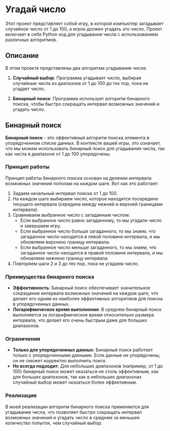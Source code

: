 # Угадай число

Этот проект представляет собой игру, в которой компьютер загадывает случайное число от 1 до 100, а игрок должен угадать это число. Проект включает в себя Python код для угадывания числа с использованием различных алгоритмов.

## Описание

В этом проекте представлены два алгоритма угадывания числа:

1. **Случайный выбор**: Программа угадывает число, выбирая случайные числа из диапазона от 1 до 100 до тех пор, пока не угадает число.

2. **Бинарный поиск**: Программа использует алгоритм бинарного поиска, чтобы быстро сокращать интервал возможных значений и угадать число.

## Бинарный поиск

**Бинарный поиск** - это эффективный алгоритм поиска элемента в упорядоченном списке данных. В контексте вашей игры, это означает, что мы можем использовать бинарный поиск для угадывания числа, так как числа в диапазоне от 1 до 100 упорядочены.

### Принцип работы

Принцип работы бинарного поиска основан на делении интервала возможных значений пополам на каждом шаге. Вот как это работает:

1. Задаем начальный интервал поиска от 1 до 100.
2. На каждом шаге выбираем число, которое находится посередине текущего интервала (середина между нижней и верхней границами интервала).
3. Сравниваем выбранное число с загаданным числом:
   - Если выбранное число равно загаданному, то мы угадали число и завершаем игру.
   - Если выбранное число больше загаданного, то мы знаем, что загаданное число находится в левой половине интервала, и мы обновляем верхнюю границу интервала.
   - Если выбранное число меньше загаданного, то мы знаем, что загаданное число находится в правой половине интервала, и мы обновляем нижнюю границу интервала.
4. Повторяем шаги 2 и 3 до тех пор, пока не угадаем число.

### Преимущества бинарного поиска

- **Эффективность**: Бинарный поиск обеспечивает значительное сокращение интервала возможных значений на каждом шаге, что делает его одним из наиболее эффективных алгоритмов для поиска в упорядоченных данных.
- **Логарифмическое время выполнения**: В среднем бинарный поиск выполняется за логарифмическое время относительно размера интервала, что делает его очень быстрым даже для больших диапазонов.

### Ограничения

- **Только для упорядоченных данных**: Бинарный поиск работает только с упорядоченными данными. Если данные не упорядочены, он не сможет корректно выполнить поиск.
- **Не всегда подходит**: Для небольших диапазонов (например, от 1 до 100) бинарный поиск может оказаться не столь эффективным, как для больших диапазонов, так как в небольших диапазонах случайный выбор может оказаться более эффективным.

### Реализация

В моей реализации алгоритм бинарного поиска применяется для угадывания числа, что позволяет быстро сокращать интервал возможных значений и угадать число в среднем за меньшее количество попыток, чем случайный выбор.